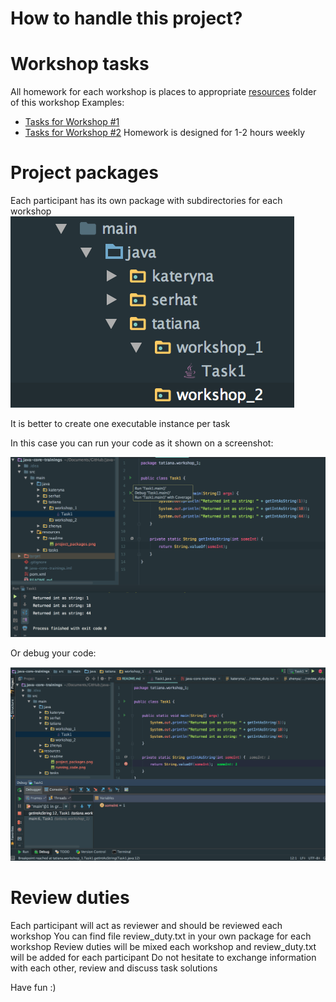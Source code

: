 How to handle this project?
===========================

Workshop tasks
==============

All homework for each workshop is places to appropriate [resources](src/resources/tasks/) folder of this workshop
Examples:
* [Tasks for Workshop #1](src/resources/tasks/workshop_1/)
* [Tasks for Workshop #2](src/resources/tasks/workshop_2/)
Homework is designed for 1-2 hours weekly

Project packages
================

Each participant has its own package with subdirectories for each workshop 
![Folders structure](src/main/resources/readme/project_packages.png?raw=true "Folders structure")

It is better to create one executable instance per task

In this case you can run your code as it shown on a screenshot:

![Running code](src/main/resources/readme/running_code.png?raw=true "Running code")

Or debug your code:

![Debugging code](src/main/resources/readme/debugging_code.png?raw=true "Debugging code")

Review duties
=============

Each participant will act as reviewer and should be reviewed each workshop
You can find file review_duty.txt in your own package for each workshop
Review duties will be mixed each workshop and review_duty.txt will be added for each participant
Do not hesitate to exchange information with each other, review and discuss task solutions

Have fun :)

